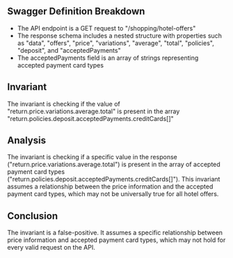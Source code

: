 ## Swagger Definition Breakdown
- The API endpoint is a GET request to "/shopping/hotel-offers"
- The response schema includes a nested structure with properties such as "data", "offers", "price", "variations", "average", "total", "policies", "deposit", and "acceptedPayments"
- The acceptedPayments field is an array of strings representing accepted payment card types

## Invariant
The invariant is checking if the value of "return.price.variations.average.total" is present in the array "return.policies.deposit.acceptedPayments.creditCards[]"

## Analysis
The invariant is checking if a specific value in the response ("return.price.variations.average.total") is present in the array of accepted payment card types ("return.policies.deposit.acceptedPayments.creditCards[]"). This invariant assumes a relationship between the price information and the accepted payment card types, which may not be universally true for all hotel offers.

## Conclusion
The invariant is a false-positive. It assumes a specific relationship between price information and accepted payment card types, which may not hold for every valid request on the API.
